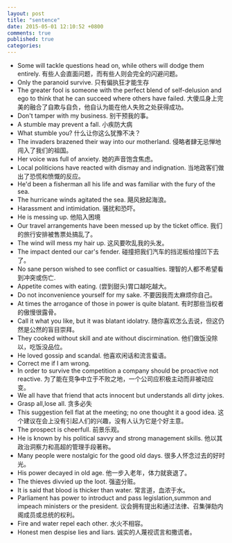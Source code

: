```yaml
---
layout: post
title: "sentence"
date: 2015-05-01 12:10:52 +0800
comments: true
published: true
categories: 
---
```


* Some will tackle questions head on, while others will dodge them entirely. 有些人会直面问题，而有些人则会完全的闪避问题。
* Only the paranoid survive. 只有偏执狂才能生存
* The greater fool is someone with the perfect blend of self-delusion and ego to think that he can succeed where others have failed. 大傻瓜身上完美的融合了自欺与自负，他自认为能在他人失败之处获得成功。
* Don't tamper with my business. 别干预我的事。
* A stumble may prevent a fall. 小疾防大病
* What stumble you? 什么让你这么犹豫不决？
* The invaders brazened their way into our motherland. 侵略者肆无忌惮地闯入了我们的祖国。
* Her voice was full of anxiety. 她的声音饱含焦虑。
* Local politicions have reacted with dismay and indignation. 当地政客们做出了恐慌和愤慨的反应。
* He'd been a fisherman all his life and was familiar with the fury of the sea.
* The hurricane winds agitated the sea. 飓风掀起海浪。
* Harassment and intimidation. 骚扰和恐吓。
* He is messing up. 他陷入困境
* Our travel arrangements have been messed up by the ticket office. 我们的旅行安排被售票处搞乱了。
* The wind will mess my hair up. 这风要吹乱我的头发。
* The impact dented our car's fender. 碰撞把我们汽车的挡泥板给撞凹下去了。
* No sane person wished to see conflict or casualties. 理智的人都不希望看到冲突或伤亡.
* Appetite comes with eating. (尝到甜头)胃口越吃越大。
* Do not inconvenience yourself for my sake. 不要因我而太麻烦你自己。
* At times the arrogance of those in power is quite blatant. 有时那些当权者的傲慢很露骨。
* Call it what you like, but it was blatant idolatry. 随你喜欢怎么去说，但这仍然是公然的盲目崇拜。
* They cooked without skill and ate without discirmination. 他们做饭没除以，吃饭没品位。
* He loved gossip and scandal. 他喜欢闲话和流言蜚语。
* Correct me if I am wrong.
* In order to survive the competition a company should be proactive not reactive. 为了能在竞争中立于不败之地，一个公司应积极主动而非被动应变。
* We all have that friend that acts innocent but understands all dirty jokes.
* Grasp all,lose all. 贪多必失
* This suggestion fell flat at the meeting; no one thought it a good idea. 这个建议在会上没有引起人们的兴趣，没有人认为它是个好主意。
* The prospect is cheerfull. 前景乐观。
* He is known by his political savvy and strong management skills. 他以其政治洞察力和高超的管理手段著称。
* Many people were nostalgic for the good old days. 很多人怀念过去的好时光。
* His power decayed in old age. 他一步入老年，体力就衰退了。
* The thieves divvied up the loot. 强盗分赃。
* It is said that blood is thicker than water. 常言道，血浓于水。
* Parliament has power to introduct and pass legislation,summon and impeach ministers or the president. 议会拥有提出和通过法律、召集弹劾内阁成员或总统的权利。
* Fire and water repel each other. 水火不相容。
* Honest men despise lies and liars. 诚实的人蔑视谎言和撒谎者。



